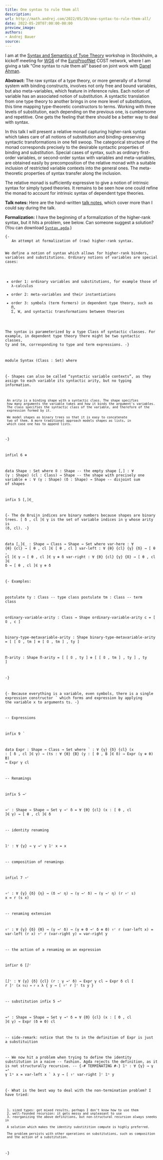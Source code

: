```yaml
---
title: One syntax to rule them all
description:
url: http://math.andrej.com/2022/05/20/one-syntax-to-rule-them-all/
date: 2022-05-20T07:00:00-00:00
preview_image:
authors:
- Andrej Bauer
source:
---
```


<p>I am at the <a href="https://europroofnet.github.io/wg6-kickoff-stockholm/">Syntax and Semantics of Type Theory</a> workshop in Stockholm, a kickoff meeting for <a href="https://europroofnet.github.io/wg6/">WG6</a> of the <a href="https://europroofnet.github.io">EuroProofNet</a> COST network, where I am giving a talk &ldquo;One syntax to rule them all&rdquo; based on joint work with <a href="https://danel.ahman.ee">Danel Ahman</a>.</p>



<p><strong>Abstract:</strong>
The raw syntax of a type theory, or more generally of a formal system with binding constructs, involves not only free and bound variables, but also meta-variables, which feature in inference rules. Each notion of variable has an associated notion of substitution. A syntactic translation from one type theory to another brings in one more level of substitutions, this time mapping type-theoretic constructors to terms. Working with three levels of substitution, each depending on the previous one, is cumbersome and repetitive. One gets the feeling that there should be a better way to deal with syntax.</p>

<p>In this talk I will present a relative monad capturing higher-rank syntax which takes care of all notions of substitution and binding-preserving syntactic transformations in one fell swoop. The categorical structure of the monad corresponds precisely to the desirable syntactic properties of binding and substitution. Special cases of syntax, such as ordinary first-order variables, or second-order syntax with variables and meta-variables, are obtained easily by precomposition of the relative monad with a suitable inclusion of restricted variable contexts into the general ones. The meta-theoretic properties of syntax transfer along the inclusion.</p>

<p>The relative monad is sufficiently expressive to give a notion of intrinsic syntax for simply typed theories. It remains to be seen how one could refine the monad to account for intrinsic syntax of dependent type theories.</p>

<p><strong>Talk notes:</strong>
Here are the hand-written <a href="http://math.andrej.com/asset/data/one-syntax-to-rule-them-all.pdf">talk notes</a>, which cover more than I could say during the talk.</p>

<p><strong>Formalization:</strong>
I have the beginning of a formalization of the higher-rank syntax, but it hits a problem, see below. Can someone suggest a solution? (You can download <a href="http://math.andrej.com/asset/data/Syntax.agda"><code class="language-plaintext highlighter-rouge">Syntax.agda</code></a>.)</p>

<div class="language-plaintext highlighter-rouge"><div class="highlight"><pre class="highlight"><code>{-
   An attempt at formalization of (raw) higher-rank syntax.

   We define a notion of syntax which allows for higher-rank binders,
   variables and substitutions. Ordinary notions of variables are
   special cases:

   * order 1: ordinary variables and substitutions, for example those of
     &lambda;-calculus
   * order 2: meta-variables and their instantiations
   * order 3: symbols (term formers) in dependent type theory, such as
     &Pi;, &Sigma;, W, and syntactic transformations between theories

   The syntax is parameterized by a type Class of syntactic classes. For
   example, in dependent type theory there might be two syntactic
   classes, ty and tm, corresponding to type and term expressions.
-}

module Syntax (Class : Set) where

  {- Shapes can also be called &ldquo;syntactic variable contexts&rdquo;, as they assign to
     each variable its syntactic arity, but no typing information.

     An arity is a binding shape with a syntactic class. The shape specifies
     how many arguments the variable takes and how it binds the argument's variables.
     The class specifies the syntactic class of the variable, and therefore of the
     expression formed by it.

     We model shapes as binary trees so that it is easy to concatenate
     two of them. A more traditional approach models shapes as lists, in
     which case one has to append lists.
  -}

  infixl 6 _&oplus;_

  data Shape : Set where
    &#120792; : Shape -- the empty shape
    [_,_] : &forall; (&gamma; : Shape) (cl : Class) &rarr; Shape -- the shape with precisely one variable
    _&oplus;_ : &forall; (&gamma; : Shape) (&delta; : Shape) &rarr; Shape -- disjoint sum of shapes

  infix 5 [_,_]&isin;_

  {- The de Bruijn indices are binary numbers because shapes are binary
     trees. [ &delta; , cl ]&isin; &gamma; is the set of variable indices in &gamma; whose arity
     is (&delta;, cl). -}

  data [_,_]&isin;_ : Shape &rarr; Class &rarr; Shape &rarr; Set where
    var-here : &forall; {&theta;} {cl} &rarr; [ &theta; , cl ]&isin;  [ &theta; , cl ]
    var-left :  &forall; {&theta;} {cl} {&gamma;} {&delta;} &rarr; [ &theta; , cl ]&isin; &gamma; &rarr; [ &theta; , cl ]&isin; &gamma; &oplus; &delta;
    var-right : &forall; {&theta;} {cl} {&gamma;} {&delta;} &rarr; [ &theta; , cl ]&isin; &delta; &rarr; [ &theta; , cl ]&isin; &gamma; &oplus; &delta;

  {- Examples:

  postulate ty : Class -- type class
  postulate tm : Class -- term class

  ordinary-variable-arity : Class &rarr; Shape
  ordinary-variable-arity c = [ &#120792; , c ]

  binary-type-metavariable-arity : Shape
  binary-type-metavariable-arity = [ [ &#120792; , tm ] &oplus; [ &#120792; , tm ] , ty ]

  &Pi;-arity : Shape
  &Pi;-arity = [ [ &#120792; , ty ] &oplus; [ [ &#120792; , tm ] , ty ] , ty ]

  -}

  {- Because everything is a variable, even symbols, there is a single
     expression constructor _`_ which forms and expression by applying
     the variable x to arguments ts. -}

  -- Expressions

  infix 9 _`_

  data Expr : Shape &rarr; Class &rarr; Set where
    _`_ : &forall; {&gamma;} {&delta;} {cl} (x : [ &delta; , cl ]&isin; &gamma;) &rarr;
            (ts : &forall; {&theta;} {B} (y : [ &theta; , B ]&isin; &delta;) &rarr; Expr (&gamma; &oplus; &theta;) B) &rarr; Expr &gamma; cl

  -- Renamings

  infix 5 _&rarr;&#691;_

  _&rarr;&#691;_ : Shape &rarr; Shape &rarr; Set
  &gamma; &rarr;&#691; &delta; = &forall; {&theta;} {cl} (x : [ &theta; , cl ]&isin; &gamma;) &rarr; [ &theta; , cl ]&isin; &delta;

  -- identity renaming

  &#120793;&#691; : &forall; {&gamma;} &rarr; &gamma; &rarr;&#691; &gamma;
  &#120793;&#691; x = x

  -- composition of renamings

  infixl 7 _&#8728;&#691;_

  _&#8728;&#691;_ : &forall; {&gamma;} {&delta;} {&eta;} &rarr; (&delta; &rarr;&#691; &eta;) &rarr; (&gamma; &rarr;&#691; &delta;) &rarr; (&gamma; &rarr;&#691; &eta;)
  (r &#8728;&#691; s) x =  r (s x)

  -- renaming extension

  &uArr;&#691; : &forall; {&gamma;} {&delta;} {&Theta;} &rarr; (&gamma; &rarr;&#691; &delta;) &rarr; (&gamma; &oplus; &Theta; &rarr;&#691; &delta; &oplus; &Theta;)
  &uArr;&#691; r (var-left x) =  var-left (r x)
  &uArr;&#691; r (var-right y) = var-right y

  -- the action of a renaming on an expression

  infixr 6 [_]&#691;_

  [_]&#691;_ : &forall; {&gamma;} {&delta;} {cl} (r : &gamma; &rarr;&#691; &delta;) &rarr; Expr &gamma; cl &rarr; Expr &delta; cl
  [ r ]&#691; (x ` ts) = r x ` &lambda; { y &rarr; [ &uArr;&#691; r ]&#691; ts y }

  -- substitution
  infix 5 _&rarr;&#738;_

  _&rarr;&#738;_ : Shape &rarr; Shape &rarr; Set
  &gamma; &rarr;&#738; &delta; = &forall; {&Theta;} {cl} (x : [ &Theta; , cl ]&isin; &gamma;) &rarr; Expr (&delta; &oplus; &Theta;) cl

  -- side-remark: notice that the ts in the definition of Expr is just a substituition

  -- We now hit a problem when trying to define the identity substitution in a naive
  -- fashion. Agda rejects the definition, as it is not structurally recursive.
  -- {-# TERMINATING #-}
  &#120793;&#738; : &forall; {&gamma;} &rarr; &gamma; &rarr;&#738; &gamma;
  &#120793;&#738; x = var-left x ` &lambda; y &rarr;  [ &uArr;&#691; var-right ]&#691; &#120793;&#738; y

  {- What is the best way to deal with the non-termination problem? I have tried:

     1. sized types: got mixed results, perhaps I don't know how to use them
     2. well-founded recursion: it gets messy and unpleasant to use
     3. reorganizing the above definitions, but non-structural recursion always sneeks in

     A solution which makes the identity substitition compute is highly preferred.

     The problem persists with other operations on substitutions, such as composition
     and the action of a substitution.
  -}
</code></pre></div></div>
